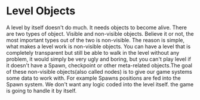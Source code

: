 # Level Objects

A level by itself doesn't do much. It needs objects to become alive. There are two types of object. Visible and non-visible objects. Believe it or not, the most important types out of the two is non-visible. The reason is simple, what makes a level work is non-visible objects. You can have a level that is completely transparent but still be able to walk in the level without any problem, it would simply be very ugly and boring, but you can't play level if it doesn't have a Spawn, checkpoint or other meta-related objects.The goal of these non-visible objects(also called nodes) is to give our game systems some data to work with. For example Spawns positions are fed into the Spawn system. We don't want any logic coded into the level itself. the game is going to handle it by itself.